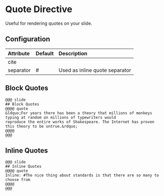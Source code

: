 # Quote Directive

Useful for rendering quotes on your slide.

## Configuration


| Attribute | Default | Description                    |
|:----------|:--------|:-------------------------------|
| cite      |         |                                |
| separator | #       | Used as inline quote separator |

## Block Quotes


```
@@@ slide
## Block Quotes
@@@@ quote
&ldquo;For years there has been a theory that millions of monkeys typing at random on millions of typewriters would
reproduce the entire works of Shakespeare. The Internet has proven this theory to be untrue.&rdquo;
@@@@
@@@
```

## Inline Quotes



```
@@@ slide
## Inline Quotes
@@@@ quote
Inline: #The nice thing about standards is that there are so many to choose from
@@@@
@@@
```